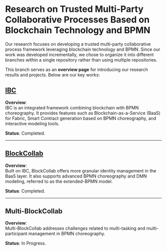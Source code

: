 # Research on Trusted Multi-Party Collaborative Processes Based on Blockchain Technology and BPMN

Our research focuses on developing a trusted multi-party collaborative process framework leveraging blockchain technology and BPMN. Since our work was developed incrementally, we chose to organize it into different branches within a single repository rather than using multiple repositories.

This branch serves as an **overview page** for introducing our research results and projects. Below are our key works:

## [IBC](https://github.com/XinzheShen182/IBC/tree/IBC)

**Overview**:  
IBC is an integrated framework combining blockchain with BPMN choreography. It provides features such as Blockchain-as-a-Service (BaaS) for Fabric, Smart Contract generation based on BPMN choreography, and interactive modeling tools.

**Status**: Completed.

---

## [BlockCollab](https://github.com/XinzheShen182/IBC/tree/BlockCollab)

**Overview**:  
Built on IBC, BlockCollab offers more granular identity management in the BaaS layer. It also supports advanced BPMN choreography and DMN modeling, referred to as the extended-BPMN model.

**Status**: Completed.

---

## Multi-BlockCollab

**Overview**:  
Multi-BlockCollab addresses challenges related to multi-tasking and multi-participant management in BPMN choreography.

**Status**: In Progress.
